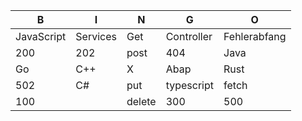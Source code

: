 | B | I | N | G | O |
|---|---|---|---|---|
|JavaScript|Services|Get|Controller|Fehlerabfang|
|200|202|post|404|Java|
|Go|C++| X |Abap|Rust|
|502|C#|put|typescript|fetch|
|100||delete|300|500|
